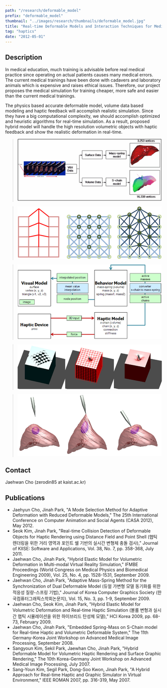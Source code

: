 ```yaml
---
path: "/research/deformable_model"
prefix: "deformable_model"
thumbnail: "../images/research/thumbnails/deformable_model.jpg"
title: "Real-time Deformable Models and Interaction Techniques for Medical Simulation"
tag: "haptics"
date: "2012-05-01"
---
```


## Description

In medical education, much training is advisable before real medical practice since operating on actual patients causes many medical errors. The current medical trainings have been done with cadavers and laboratory animals which is expensive and raises ethical issues. Therefore, our project proposes the medical simulation for training cheaper, more safe and easier than the current medical trainings.

The physics based accurate deformable model, volume data based modeling and haptic feedback will accomplish realistic simulation. Since they have a big computational complexity, we should accomplish optimized and heuristic algorithms for real-time simulation. As a result, proposed hybrid model will handle the high resolution volumetric objects with haptic feedback and show the realistic deformation in real-time.

> ![Figure 1. Dual deformable model that consists of the mass-spring model and the S-chain model](../images/research/deformable_model/img1.gif)

> ![Figure 2. Adaptive mass-spring model](../images/research/deformable_model/img2.jpg)

> ![Figure 3. Overview of the hybrid deformation method](../images/research/deformable_model/img3.jpg)

> ![Figure 4. Deformation of the S-chain model (left) and the mass-spring model (middle and right)](../images/research/deformable_model/img4.jpg)

> ![Figure 5. Deformation of the liver model consisting of heterogeneous tissues](../images/research/deformable_model/img5.jpg)

## Contact

Jaehwan Cho (zerodin85 at kaist.ac.kr)

## Publications

- Jaehyun Cho, Jinah Park, "A Mode Selection Method for Adaptive Deformation with Reduced Deformable Models," The 25th International Conference on Computer Animation and Social Agents (CASA 2012), May 2012.
- Seok Kim, Jinah Park, "Real-time Collision Detection of Deformable Objects for Haptic Rendering using Distance Field and Point Shell (햅틱 렌더링을 위한 거리 영역과 포인트 쉘 기반의 실시간 변형체 충돌 검사)," Journal of KIISE: Software and Applications, Vol. 38, No. 7, pp. 358-368, July 2011.
- Jaehwan Cho, Jinah Park, "Hybrid Elastic Model for Volumetric Deformation in Multi-modal Virtual Reality Simulation," IFMBE Proceedings (World Congress on Medical Physics and Biomedical Engineering 2009), Vol. 25, No. 4, pp. 1528-1531, September 2009.
- Jaehwan Cho, Jinah Park, "Adaptive Mass-Spring Method for the Synchronization of Dual Deformable Model (듀얼 가변형 모델 동기화를 위한 적응성 질량-스프링 기법)," Journal of Korea Computer Graphics Society (한국컴퓨터그래픽스학회논문지), Vol. 15, No. 3, pp. 1-9, September 2009.
- Jaehwan Cho, Seok Kim, Jinah Park, "Hybrid Elastic Model for Volumetric Deformation and Real-time Haptic Simulation (볼륨 변형과 실시간 햅틱 시뮬레이션을 위한 하이브리드 탄성체 모델)," HCI Korea 2009, pp. 68-73, February 2009.
- Jaehwan Cho, Jinah Park, "Embedded Spring-Mass on S-Chain model for Real-time Haptic and Volumetric Deformable System," The 11th Germany-Korea Joint Workshop on Advanced Medical Image Processing, September 2008.
- Sangyoun Kim, Sekil Park, Jaewhan Cho, Jinah Park, "Hybrid Deformable Model for Volumetric Haptic Rendering and Surface Graphic Rendering," The 10th Korea-Germany Joint Workshop on Advanced Medical Image Processing, July 2007.
- Sang-Youn Kim, Segil Park, Dong-Soo Kwon, Jinah Park, "A Hybrid Approach for Real-time Haptic and Graphic Simulator in Virtual Environment," IEEE ROMAN 2007, pp. 316-319, May 2007.